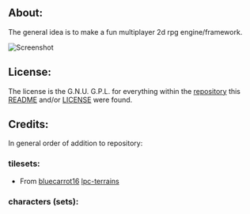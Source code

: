 ## About:

The general idea is to make a fun multiplayer 2d rpg engine/framework.

![Screenshot](https://badquanta.github.io/imgs/Screenshot01.png "Screenshot")


## License:

The license is the G.N.U. G.P.L. for everything within the [repository](./) this [README](./README.md) and/or [LICENSE](./LICENSE.md) were found.

## Credits:

In general order of addition to repository:

### tilesets:

* From [bluecarrot16]() [lpc-terrains](https://opengameart.org/content/lpc-terrains)

### characters (sets):

